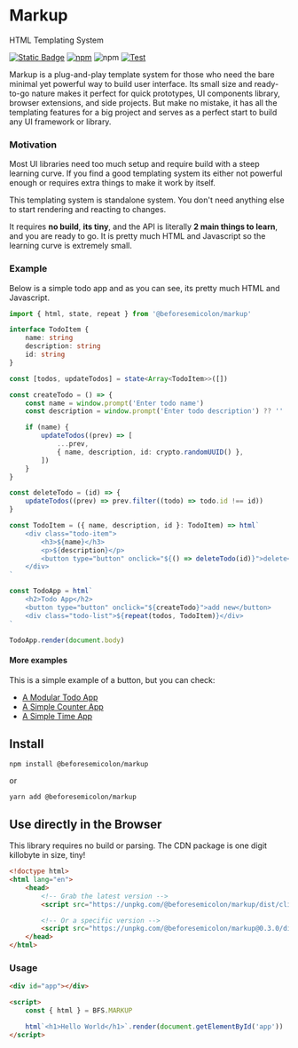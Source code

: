 # Markup

HTML Templating System

[![Static Badge](https://img.shields.io/badge/docs-markup.beforesemicolon.com-blue)](https://markup.beforesemicolon.com)
[![npm](https://img.shields.io/npm/v/%40beforesemicolon%2Fmarkup)](https://www.npmjs.com/package/@beforesemicolon/markup)
![npm](https://img.shields.io/npm/l/%40beforesemicolon%2Fmarkup)
[![Test](https://github.com/beforesemicolon/html/actions/workflows/test.yml/badge.svg?branch=main)](https://github.com/beforesemicolon/html/actions/workflows/test.yml)

Markup is a plug-and-play template system for those who need the bare minimal yet powerful
way to build user interface. Its small size and ready-to-go nature makes it perfect for quick prototypes,
UI components library, browser extensions, and side projects. But make no mistake, it has all the templating
features for a big project and serves as a perfect start to build any UI framework or library.

### Motivation

Most UI libraries need too much setup and require build with a steep learning curve. If you find a good templating system
its either not powerful enough or requires extra things to make it work by itself.

This templating system is standalone system. You don't need anything else to start rendering and reacting to changes.

It requires **no build**, **its tiny**, and the API is literally **2 main things to learn**, and you are ready to go.
It is pretty much HTML and Javascript so the learning curve is extremely small.

### Example

Below is a simple todo app and as you can see, its pretty much HTML and Javascript.

```ts
import { html, state, repeat } from '@beforesemicolon/markup'

interface TodoItem {
    name: string
    description: string
    id: string
}

const [todos, updateTodos] = state<Array<TodoItem>>([])

const createTodo = () => {
    const name = window.prompt('Enter todo name')
    const description = window.prompt('Enter todo description') ?? ''

    if (name) {
        updateTodos((prev) => [
            ...prev,
            { name, description, id: crypto.randomUUID() },
        ])
    }
}

const deleteTodo = (id) => {
    updateTodos((prev) => prev.filter((todo) => todo.id !== id))
}

const TodoItem = ({ name, description, id }: TodoItem) => html`
    <div class="todo-item">
        <h3>${name}</h3>
        <p>${description}</p>
        <button type="button" onclick="${() => deleteTodo(id)}">delete</button>
    </div>
`

const TodoApp = html`
    <h2>Todo App</h2>
    <button type="button" onclick="${createTodo}">add new</button>
    <div class="todo-list">${repeat(todos, TodoItem)}</div>
`

TodoApp.render(document.body)
```

#### More examples

This is a simple example of a button, but you can check:

-   [A Modular Todo App](https://stackblitz.com/edit/web-platform-lvonxr?file=app.js)
-   [A Simple Counter App](https://stackblitz.com/edit/web-platform-adqrrf?file=app.js)
-   [A Simple Time App](https://stackblitz.com/edit/web-platform-bwoxex?file=button.js)

## Install

```
npm install @beforesemicolon/markup
```

or

```
yarn add @beforesemicolon/markup
```

## Use directly in the Browser

This library requires no build or parsing. The CDN package is one digit killobyte in size, tiny!

```html
<!doctype html>
<html lang="en">
    <head>
        <!-- Grab the latest version -->
        <script src="https://unpkg.com/@beforesemicolon/markup/dist/client.js"></script>

        <!-- Or a specific version -->
        <script src="https://unpkg.com/@beforesemicolon/markup@0.3.0/dist/client.js"></script>
    </head>
</html>
```

### Usage

```html
<div id="app"></div>

<script>
    const { html } = BFS.MARKUP

    html`<h1>Hello World</h1>`.render(document.getElementById('app'))
</script>
```
